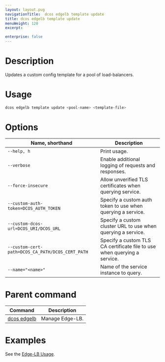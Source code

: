 ```yaml
---
layout: layout.pug
navigationTitle:  dcos edgelb template update
title: dcos edgelb template update
menuWeight: 120
excerpt:

enterprise: false
---
```


# Description
Updates a custom config template for a pool of load-balancers.

# Usage

```bash
dcos edgelb template update <pool-name> <template-file>
```

# Options

| Name, shorthand | Description |
|---------|-------------|
| `--help, h`   | Print usage. |
| `--verbose`   | Enable additional logging of requests and responses. |
| `--force-insecure`   | Allow unverified TLS certificates when querying service. |
| `--custom-auth-token=DCOS_AUTH_TOKEN`   | Specify a custom auth token to use when querying a service. |
| `--custom-dcos-url=DCOS_URI/DCOS_URL`   | Specify a custom cluster URL to use when querying a service. |
| `--custom-cert-path=DCOS_CA_PATH/DCOS_CERT_PATH`   | Specify a custom TLS CA certificate file to use when querying a service. |
| `--name="<name>"`   | Name of the service instance to query. |

# Parent command

| Command | Description |
|---------|-------------|
| [dcos edgelb](/service-docs/edge-lb/1.0.0/cli-reference) |  Manage Edge-LB. |

# Examples

See the [Edge-LB Usage](/service-docs/edge-lb/1.0.0/usage).
